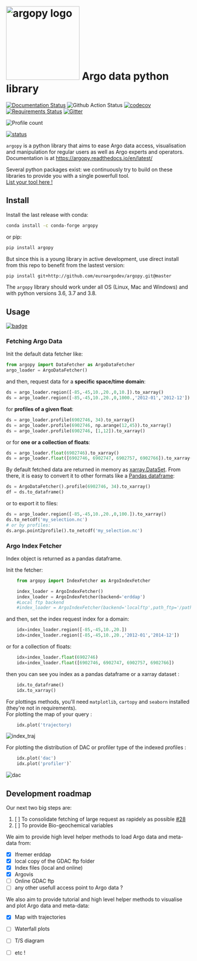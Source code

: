 # <img src="https://raw.githubusercontent.com/euroargodev/argopy/master/docs/_static/argopy_logo_long.png" alt="argopy logo" width="200"/> Argo data python library

[![Documentation Status](https://readthedocs.org/projects/argopy/badge/?version=latest)](https://argopy.readthedocs.io/en/latest/?badge=latest)
![Github Action Status](https://github.com/euroargodev/argopy/workflows/unit-testing-linux/badge.svg?branch=master)
[![codecov](https://codecov.io/gh/euroargodev/argopy/branch/region-for-localftp/graph/badge.svg)](https://codecov.io/gh/euroargodev/argopy)
[![Requirements Status](https://requires.io/github/euroargodev/argopy/requirements.svg?branch=master)](https://requires.io/github/euroargodev/argopy/requirements/?branch=master)
[![Gitter](https://badges.gitter.im/Argo-floats/argopy.svg)](https://gitter.im/Argo-floats/argopy?utm_source=badge&utm_medium=badge&utm_campaign=pr-badge)

![Profile count](https://img.shields.io/endpoint?label=Number%20of%20Argo%20profiles%3A&style=social&url=https%3A%2F%2Fmap.argo-france.fr%2Fdata%2FARGOFULL.json)

[![status](https://joss.theoj.org/papers/9e31b212f63c2bacb4006b14bb8a743f/status.svg)](https://joss.theoj.org/papers/9e31b212f63c2bacb4006b14bb8a743f)

``argopy`` is a python library that aims to ease Argo data access, visualisation and manipulation for regular users as well as Argo experts and operators. Documentation is at https://argopy.readthedocs.io/en/latest/

Several python packages exist: we continuously try to build on these libraries to provide you with a single powerfull tool.  
[List your tool here !](https://github.com/euroargodev/argopy/issues/3)

## Install

Install the last release with conda:
```bash
conda install -c conda-forge argopy
```

or pip:
```bash
pip install argopy
```

But since this is a young library in active development, use direct install from this repo to benefit from the lastest version:

```bash
pip install git+http://github.com/euroargodev/argopy.git@master
```

The ``argopy`` library should work under all OS (Linux, Mac and Windows) and with python versions 3.6, 3.7 and 3.8.

## Usage

[![badge](https://img.shields.io/static/v1.svg?logo=Jupyter&label=Pangeo+Binder&message=Click+here+to+try+argopy+online+!&color=blue&style=for-the-badge)](https://binder.pangeo.io/v2/gh/euroargodev/argopy/master?urlpath=lab/tree/docs/tryit.ipynb)

### Fetching Argo Data

Init the default data fetcher like:
```python
from argopy import DataFetcher as ArgoDataFetcher
argo_loader = ArgoDataFetcher()
```
and then, request data for a **specific space/time domain**:
```python
ds = argo_loader.region([-85,-45,10.,20.,0,10.]).to_xarray()
ds = argo_loader.region([-85,-45,10.,20.,0,1000.,'2012-01','2012-12']).to_xarray()
```
for **profiles of a given float**: 
```python
ds = argo_loader.profile(6902746, 34).to_xarray()
ds = argo_loader.profile(6902746, np.arange(12,45)).to_xarray()
ds = argo_loader.profile(6902746, [1,12]).to_xarray()
```
or for **one or a collection of floats**:
```python
ds = argo_loader.float(6902746).to_xarray()
ds = argo_loader.float([6902746, 6902747, 6902757, 6902766]).to_xarray()
```
By default fetched data are returned in memory as [xarray.DataSet](http://xarray.pydata.org/en/stable/data-structures.html#dataset). 
From there, it is easy to convert it to other formats like a [Pandas dataframe](https://pandas.pydata.org/pandas-docs/stable/getting_started/dsintro.html#dataframe):
```python
ds = ArgoDataFetcher().profile(6902746, 34).to_xarray()
df = ds.to_dataframe()
```

or to export it to files:
```python
ds = argo_loader.region([-85,-45,10.,20.,0,100.]).to_xarray()
ds.to_netcdf('my_selection.nc')
# or by profiles:
ds.argo.point2profile().to_netcdf('my_selection.nc')
```


### Argo Index Fetcher
Index object is returned as a pandas dataframe.

Init the fetcher:
```python
    from argopy import IndexFetcher as ArgoIndexFetcher

    index_loader = ArgoIndexFetcher()
    index_loader = ArgoIndexFetcher(backend='erddap')    
    #Local ftp backend 
    #index_loader = ArgoIndexFetcher(backend='localftp',path_ftp='/path/to/your/argo/ftp/',index_file='ar_index_global_prof.txt')
```
and then, set the index request index for a domain:
```python
    idx=index_loader.region([-85,-45,10.,20.])
    idx=index_loader.region([-85,-45,10.,20.,'2012-01','2014-12'])
```
or for a collection of floats:
```python
    idx=index_loader.float(6902746)
    idx=index_loader.float([6902746, 6902747, 6902757, 6902766])   
```
then you can see you index as a pandas dataframe or a xarray dataset :
```python
    idx.to_dataframe()
    idx.to_xarray()
```
For plottings methods, you'll need `matplotlib`, `cartopy` and `seaborn` installed (they're not in requirements).  
For plotting the map of your query :
```python    
    idx.plot('trajectory)    
```
![index_traj](https://user-images.githubusercontent.com/17851004/78023937-d0c2d580-7357-11ea-9974-70a2aaf30590.png)

For plotting the distribution of DAC or profiler type of the indexed profiles :
```python    
    idx.plot('dac')    
    idx.plot('profiler')`
```
![dac](https://user-images.githubusercontent.com/17851004/78024137-26977d80-7358-11ea-8557-ef39a88028b2.png)


## Development roadmap

Our next two big steps are:
1. [ ] To consolidate fetching of large request as rapidely as possible [#28](https://github.com/euroargodev/argopy/pull/28)
2. [ ] To provide Bio-geochemical variables

We aim to provide high level helper methods to load Argo data and meta-data from:
- [x] Ifremer erddap
- [x] local copy of the GDAC ftp folder
- [x] Index files (local and online)
- [x] Argovis
- [ ] Online GDAC ftp
- [ ] any other usefull access point to Argo data ?

We also aim to provide tutorial and high level helper methods to visualise and plot Argo data and meta-data:
- [x] Map with trajectories
- [ ] Waterfall plots
- [ ] T/S diagram
- [ ] etc !

